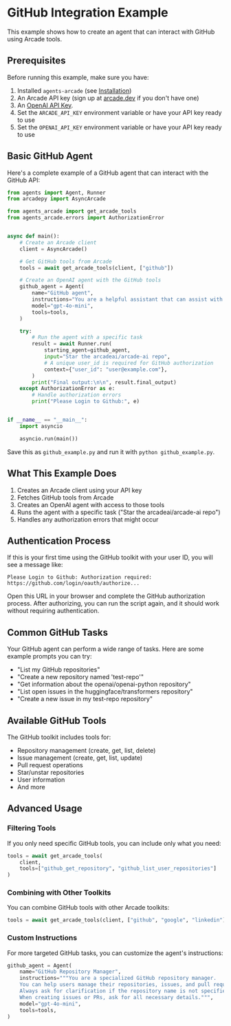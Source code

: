 # GitHub Integration Example

This example shows how to create an agent that can interact with GitHub using Arcade tools.

## Prerequisites

Before running this example, make sure you have:

1. Installed `agents-arcade` (see [Installation](installation.md))
2. An Arcade API key (sign up at [arcade.dev](https://arcade.dev) if you don't have one)
3. An [OpenAI API Key](https://platform.openai.com/docs/libraries#create-and-export-an-api-key).
4. Set the `ARCADE_API_KEY` environment variable or have your API key ready to use
5. Set the `OPENAI_API_KEY` environment variable or have your API key ready to use

## Basic GitHub Agent

Here's a complete example of a GitHub agent that can interact with the GitHub API:

```python
from agents import Agent, Runner
from arcadepy import AsyncArcade

from agents_arcade import get_arcade_tools
from agents_arcade.errors import AuthorizationError


async def main():
    # Create an Arcade client
    client = AsyncArcade()

    # Get GitHub tools from Arcade
    tools = await get_arcade_tools(client, ["github"])

    # Create an OpenAI agent with the GitHub tools
    github_agent = Agent(
        name="GitHub agent",
        instructions="You are a helpful assistant that can assist with GitHub API calls.",
        model="gpt-4o-mini",
        tools=tools,
    )

    try:
        # Run the agent with a specific task
        result = await Runner.run(
            starting_agent=github_agent,
            input="Star the arcadeai/arcade-ai repo",
            # A unique user_id is required for GitHub authorization
            context={"user_id": "user@example.com"},
        )
        print("Final output:\n\n", result.final_output)
    except AuthorizationError as e:
        # Handle authorization errors
        print("Please Login to Github:", e)


if __name__ == "__main__":
    import asyncio

    asyncio.run(main())
```

Save this as `github_example.py` and run it with `python github_example.py`.

## What This Example Does

1. Creates an Arcade client using your API key
2. Fetches GitHub tools from Arcade
3. Creates an OpenAI agent with access to those tools
4. Runs the agent with a specific task ("Star the arcadeai/arcade-ai repo")
5. Handles any authorization errors that might occur

## Authentication Process

If this is your first time using the GitHub toolkit with your user ID, you will see a message like:

```
Please Login to Github: Authorization required: https://github.com/login/oauth/authorize...
```

Open this URL in your browser and complete the GitHub authorization process. After authorizing, you can run the script again, and it should work without requiring authentication.

## Common GitHub Tasks

Your GitHub agent can perform a wide range of tasks. Here are some example prompts you can try:

-   "List my GitHub repositories"
-   "Create a new repository named 'test-repo'"
-   "Get information about the openai/openai-python repository"
-   "List open issues in the huggingface/transformers repository"
-   "Create a new issue in my test-repo repository"

## Available GitHub Tools

The GitHub toolkit includes tools for:

-   Repository management (create, get, list, delete)
-   Issue management (create, get, list, update)
-   Pull request operations
-   Star/unstar repositories
-   User information
-   And more

## Advanced Usage

### Filtering Tools

If you only need specific GitHub tools, you can include only what you need:

```python
tools = await get_arcade_tools(
    client,
    tools=["github_get_repository", "github_list_user_repositories"]
)
```

### Combining with Other Toolkits

You can combine GitHub tools with other Arcade toolkits:

```python
tools = await get_arcade_tools(client, ["github", "google", "linkedin"])
```

### Custom Instructions

For more targeted GitHub tasks, you can customize the agent's instructions:

```python
github_agent = Agent(
    name="GitHub Repository Manager",
    instructions="""You are a specialized GitHub repository manager.
    You can help users manage their repositories, issues, and pull requests.
    Always ask for clarification if the repository name is not specified.
    When creating issues or PRs, ask for all necessary details.""",
    model="gpt-4o-mini",
    tools=tools,
)
```
